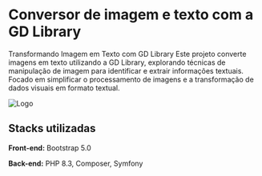 
# Conversor de imagem e texto com a GD Library

Transformando Imagem em Texto com GD Library Este projeto converte imagens em texto utilizando a GD Library, explorando técnicas de manipulação de imagem para identificar e extrair informações textuais. Focado em simplificar o processamento de imagens e a transformação de dados visuais em formato textual.




![Logo](https://www.php.net//images/logos/new-php-logo.svg)


## Stacks utilizadas

**Front-end:** Bootstrap 5.0

**Back-end:** PHP 8.3, Composer, Symfony

